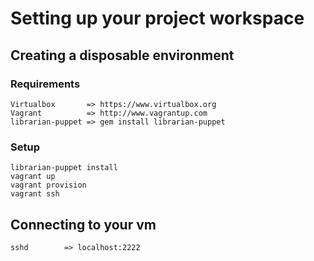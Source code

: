 # Setting up your project workspace #

## Creating a disposable environment ##
### Requirements ###
    Virtualbox       => https://www.virtualbox.org
    Vagrant          => http://www.vagrantup.com
    librarian-puppet => gem install librarian-puppet

### Setup ###
    librarian-puppet install
    vagrant up
    vagrant provision
    vagrant ssh
    
## Connecting to your vm ##
    sshd        => localhost:2222